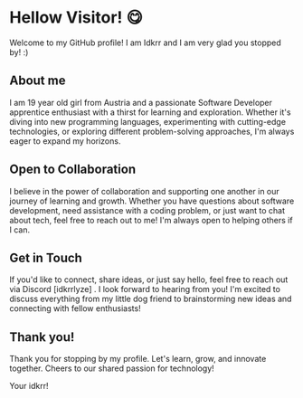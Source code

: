 # Hellow Visitor! 😋

Welcome to my GitHub profile! I am Idkrr and I am very glad you stopped by! :)


## About me 

I am 19 year old girl from Austria and a passionate Software Developer apprentice enthusiast with a thirst for learning and exploration. Whether it's diving into new programming languages, experimenting with cutting-edge technologies, or exploring different problem-solving approaches, I'm always eager to expand my horizons.


## Open to Collaboration 

I believe in the power of collaboration and supporting one another in our journey of learning and growth. Whether you have questions about software development, need assistance with a coding problem, or just want to chat about tech, feel free to reach out to me! I'm always open to helping others if I can.


## Get in Touch

If you'd like to connect, share ideas, or just say hello, feel free to reach out via Discord [idkrrlyze] . I look forward to hearing from you! I'm excited to discuss everything from my little dog friend to brainstorming new ideas and connecting with fellow enthusiasts!


## Thank you! 

Thank you for stopping by my profile. Let's learn, grow, and innovate together. Cheers to our shared passion for technology!

Your idkrr!









<!--
**idkrr/idkrr** is a ✨ _special_ ✨ repository because its `README.md` (this file) appears on your GitHub profile.

Here are some ideas to get you started:

- 🔭 I’m currently working on ...
- 🌱 I’m currently learning ...
- 👯 I’m looking to collaborate on ...
- 🤔 I’m looking for help with ...
- 💬 Ask me about ...
- 📫 How to reach me: ...
- 😄 Pronouns: ...
- ⚡ Fun fact: ...
-->
